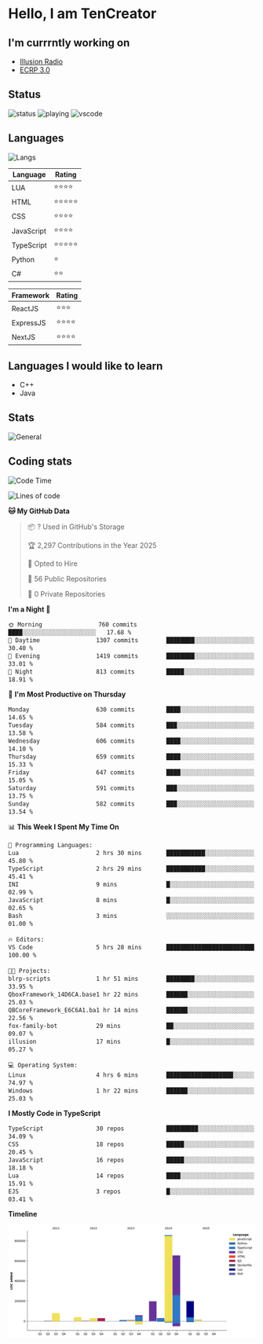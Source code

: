 # Hello, I am TenCreator

## I'm currrntly working on
- [Illusion Radio](https://illusionradio.co.uk/)
- [ECRP 3.0](http://github.com/Emerald-Coast-Roleplay/)

## Status
![status](https://api.statusbadges.me/badge/status/518334475038359555?simple=true&style=for-the-badge)
![playing](https://api.statusbadges.me/badge/playing/518334475038359555?style=for-the-badge)
![vscode](https://api.statusbadges.me/badge/vscode/518334475038359555?style=for-the-badge)

## Languages
![Langs](https://github-readme-stats.vercel.app/api/top-langs/?username=tencreator&layout=compact&theme=radical)


|Language|Rating|
|--------|------|
|LUA|⭐️⭐️⭐️⭐️|
|HTML|⭐️⭐️⭐️⭐️⭐️|
|CSS|⭐️⭐️⭐️⭐️|
|JavaScript|⭐️⭐️⭐️⭐️|
|TypeScript|⭐️⭐️⭐️⭐️⭐️|
|Python|⭐️|
|C#|⭐️⭐️ |

|Framework|Rating|
|--------|------|
|ReactJS|⭐️⭐️⭐|
|ExpressJS|⭐️⭐️⭐️⭐️|
|NextJS|⭐️⭐️⭐⭐️|

## Languages I would like to learn
- C++
- Java

## Stats
![General](https://github-readme-stats.vercel.app/api?username=tencreator&show_icons=true&theme=radical)

## Coding stats

<!--START_SECTION:waka-->
![Code Time](http://img.shields.io/badge/Code%20Time-541%20hrs%2013%20mins-blue)

![Lines of code](https://img.shields.io/badge/From%20Hello%20World%20I%27ve%20Written-2.2%20million%20lines%20of%20code-blue)

**🐱 My GitHub Data** 

> 📦 ? Used in GitHub's Storage 
 > 
> 🏆 2,297 Contributions in the Year 2025
 > 
> 💼 Opted to Hire
 > 
> 📜 56 Public Repositories 
 > 
> 🔑 0 Private Repositories 
 > 
**I'm a Night 🦉** 

```text
🌞 Morning                760 commits         ████░░░░░░░░░░░░░░░░░░░░░   17.68 % 
🌆 Daytime                1307 commits        ████████░░░░░░░░░░░░░░░░░   30.40 % 
🌃 Evening                1419 commits        ████████░░░░░░░░░░░░░░░░░   33.01 % 
🌙 Night                  813 commits         █████░░░░░░░░░░░░░░░░░░░░   18.91 % 
```
📅 **I'm Most Productive on Thursday** 

```text
Monday                   630 commits         ████░░░░░░░░░░░░░░░░░░░░░   14.65 % 
Tuesday                  584 commits         ███░░░░░░░░░░░░░░░░░░░░░░   13.58 % 
Wednesday                606 commits         ████░░░░░░░░░░░░░░░░░░░░░   14.10 % 
Thursday                 659 commits         ████░░░░░░░░░░░░░░░░░░░░░   15.33 % 
Friday                   647 commits         ████░░░░░░░░░░░░░░░░░░░░░   15.05 % 
Saturday                 591 commits         ███░░░░░░░░░░░░░░░░░░░░░░   13.75 % 
Sunday                   582 commits         ███░░░░░░░░░░░░░░░░░░░░░░   13.54 % 
```


📊 **This Week I Spent My Time On** 

```text
💬 Programming Languages: 
Lua                      2 hrs 30 mins       ███████████░░░░░░░░░░░░░░   45.80 % 
TypeScript               2 hrs 29 mins       ███████████░░░░░░░░░░░░░░   45.41 % 
INI                      9 mins              █░░░░░░░░░░░░░░░░░░░░░░░░   02.99 % 
JavaScript               8 mins              █░░░░░░░░░░░░░░░░░░░░░░░░   02.65 % 
Bash                     3 mins              ░░░░░░░░░░░░░░░░░░░░░░░░░   01.00 % 

🔥 Editors: 
VS Code                  5 hrs 28 mins       █████████████████████████   100.00 % 

🐱‍💻 Projects: 
blrp-scripts             1 hr 51 mins        ████████░░░░░░░░░░░░░░░░░   33.95 % 
QboxFramework_14D6CA.base1 hr 22 mins        ██████░░░░░░░░░░░░░░░░░░░   25.03 % 
QBCoreFramework_E6C6A1.ba1 hr 14 mins        ██████░░░░░░░░░░░░░░░░░░░   22.56 % 
fox-family-bot           29 mins             ██░░░░░░░░░░░░░░░░░░░░░░░   09.07 % 
illusion                 17 mins             █░░░░░░░░░░░░░░░░░░░░░░░░   05.27 % 

💻 Operating System: 
Linux                    4 hrs 6 mins        ███████████████████░░░░░░   74.97 % 
Windows                  1 hr 22 mins        ██████░░░░░░░░░░░░░░░░░░░   25.03 % 
```

**I Mostly Code in TypeScript** 

```text
TypeScript               30 repos            █████████░░░░░░░░░░░░░░░░   34.09 % 
CSS                      18 repos            █████░░░░░░░░░░░░░░░░░░░░   20.45 % 
JavaScript               16 repos            █████░░░░░░░░░░░░░░░░░░░░   18.18 % 
Lua                      14 repos            ████░░░░░░░░░░░░░░░░░░░░░   15.91 % 
EJS                      3 repos             █░░░░░░░░░░░░░░░░░░░░░░░░   03.41 % 
```



**Timeline**

![Lines of Code chart](https://raw.githubusercontent.com/tencreator/tencreator/main/assets/bar_graph.png)


<!--END_SECTION:waka-->
